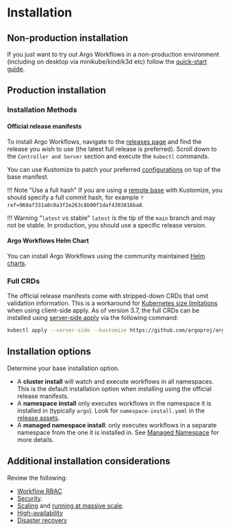 # Installation

## Non-production installation

If you just want to try out Argo Workflows in a non-production environment (including on desktop via minikube/kind/k3d etc) follow the [quick-start guide](quick-start.md).

## Production installation

### Installation Methods

#### Official release manifests

To install Argo Workflows, navigate to the [releases page](https://github.com/argoproj/argo-workflows/releases/latest) and find the release you wish to use (the latest full release is preferred). Scroll down to the `Controller and Server` section and execute the `kubectl` commands.

You can use Kustomize to patch your preferred [configurations](managed-namespace.md) on top of the base manifest.

!!! Note "Use a full hash"
    If you are using a [remote base](https://github.com/kubernetes-sigs/kustomize/blob/ab519fdc13ded9875e42d70ac8a5b1b9023a2dbb/examples/remoteBuild.md) with Kustomize, you should specify a full commit hash, for example `?ref=960af331a8c0a3f2e263c8b90f1daf4303816ba8`.

!!! Warning "`latest` vs stable"
    `latest` is the tip of the `main` branch and may not be stable.
    In production, you should use a specific release version.

#### Argo Workflows Helm Chart

You can install Argo Workflows using the community maintained [Helm charts](https://github.com/argoproj/argo-helm).

### Full CRDs

The official release manifests come with stripped-down CRDs that omit validation information.
This is a workaround for [Kubernetes size limitations](https://github.com/kubernetes/kubernetes/issues/82292) when using client-side apply.
As of version 3.7, the full CRDs can be installed using [server-side apply](https://kubernetes.io/docs/reference/using-api/server-side-apply/) via the following command:

```bash
kubectl apply --server-side --kustomize https://github.com/argoproj/argo-workflows/manifests/base/crds/full?ref=v3.7.0
```

## Installation options

Determine your base installation option.

* A **cluster install** will watch and execute workflows in all namespaces. This is the default installation option when installing using the official release manifests.
* A **namespace install** only executes workflows in the namespace it is installed in (typically `argo`). Look for `namespace-install.yaml` in the [release assets](https://github.com/argoproj/argo-workflows/releases/latest).
* A **managed namespace install**: only executes workflows in a separate namespace from the one it is installed in. See [Managed Namespace](managed-namespace.md) for more details.

## Additional installation considerations

Review the following:

* [Workflow RBAC](workflow-rbac.md)
* [Security](security.md).
* [Scaling](scaling.md) and [running at massive scale](running-at-massive-scale.md).
* [High-availability](high-availability.md)
* [Disaster recovery](disaster-recovery.md)
